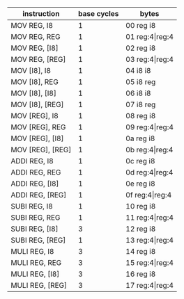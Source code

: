 ﻿| instruction     | base cycles | bytes                 |
|-----------------|-------------|-----------------------|
| MOV REG, I8     |      1      | 00 reg i8             |
| MOV REG, REG    |      1      | 01 reg:4\|reg:4       |
| MOV REG, [I8]   |      1      | 02 reg i8             |
| MOV REG, [REG]  |      1      | 03 reg:4\|reg:4       |
| MOV [I8], I8    |      1      | 04 i8 i8              |
| MOV [I8], REG   |      1      | 05 i8 reg             |
| MOV [I8], [I8]  |      1      | 06 i8 i8              |
| MOV [I8], [REG] |      1      | 07 i8 reg             |
| MOV [REG], I8   |      1      | 08 reg i8             |
| MOV [REG], REG  |      1      | 09 reg:4\|reg:4       |
| MOV [REG], [I8] |      1      | 0a reg i8             |
| MOV [REG], [REG]|      1      | 0b reg:4\|reg:4       |
| ADDI REG, I8    |      1      | 0c reg i8             |
| ADDI REG, REG   |      1      | 0d reg:4\|reg:4       |
| ADDI REG, [I8]  |      1      | 0e reg i8             |
| ADDI REG, [REG] |      1      | 0f reg:4\|reg:4       |
| SUBI REG, I8    |      1      | 10 reg i8             |
| SUBI REG, REG   |      1      | 11 reg:4\|reg:4       |
| SUBI REG, [I8]  |      3      | 12 reg i8             |
| SUBI REG, [REG] |      1      | 13 reg:4\|reg:4       |
| MULI REG, I8    |      3      | 14 reg i8             |
| MULI REG, REG   |      3      | 15 reg:4\|reg:4       |
| MULI REG, [I8]  |      3      | 16 reg i8             |
| MULI REG, [REG] |      3      | 17 reg:4\|reg:4       |
